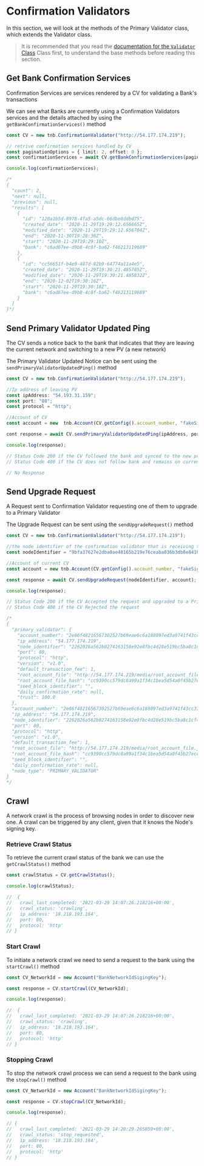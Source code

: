# Confirmation Validators

In this section, we will look at the methods of the Primary Validator class, which extends the Validator class.

> It is recommended that you read the [documentation for the `Validator` Class](#Validator) Class first, to understand the base methods before reading this section.

## Get Bank Confirmation Services

Confirmation Services are services rendered by a CV for validating a Bank's transactions

We can see what Banks are currently using a Confirmation Validators services and the details attached by using the `getBankConfirmationServices()` method

```ts
const CV = new tnb.ConfirmationValidator("http://54.177.174.219");

// retrive confirmation services handled by CV
const paginationOptions = { limit: 2, offset: 0 };
const confirmationServices = await CV.getBankConfirmationServices(paginationOptions);

console.log(confirmationServices);

/*
{
  "count": 2,
  "next": null,
  "previous": null,
  "results": [
    {
      "id": "120a1b5d-8978-4fa5-a5dc-66dbe8ddbd75",
      "created_date": "2020-11-29T19:29:12.656665Z",
      "modified_date": "2020-11-29T19:29:12.656704Z",
      "end": "2020-11-30T19:28:36Z",
      "start": "2020-11-29T19:29:10Z",
      "bank": "c6ad67ee-d9b8-4c8f-ba62-f46213119689"
    },
    {
      "id": "cc56651f-b4e9-487d-82b9-64774a11a4e5",
      "created_date": "2020-11-29T19:30:21.485785Z",
      "modified_date": "2020-11-29T19:30:21.485832Z",
      "end": "2020-12-02T19:30:16Z",
      "start": "2020-11-29T19:30:18Z",
      "bank": "c6ad67ee-d9b8-4c8f-ba62-f46213119689"
    }
  ]
}*/
```

## Send Primary Validator Updated Ping

The CV sends a notice back to the bank that indicates that they are leaving the current network and switching to a new PV (a new network)

The Primary Validator Updated Notice can be sent using the `sendPrimaryValidatorUpdatedPing()` method

```ts
const CV = new tnb.ConfirmationValidator("http://54.177.174.219");

//Ip address of leaving PV
const ipAddress: "54.193.31.159";
const port: "80";
const protocol = "http";

//Account of CV
const account = new  tnb.Account(CV.getConfig().account_number, "fakeSigningKeyHex");

cont response = await CV.sendPrimaryValidatorUpdatedPing(ipAddress, port, protocol,  account);

console.log(response);

// Status Code 200 if the CV followed the bank and synced to the new primary validator (new network)
// Status Code 400 if the CV does not follow bank and remains on current network

// No Response

```

## Send Upgrade Request

A Request sent to Confirmation Validator requesting one of them to upgrade to a Primary Validator

The Upgrade Request can be sent using the `sendUpgradeRequest()` method

```ts
const CV = new tnb.ConfirmationValidator("http://54.177.174.219");

//the node identifier of the confirmation validator that is receiving the upgrade notice
const nodeIdentifier = "9bfa37627e2dba0ae48165b219e76ceaba036b3db8e84108af73a1cce01fad35";

//Account of current CV
const account = new tnb.Account(CV.getConfig().account_number, "fakeSigningKeyHex");

const response = await CV.sendUpgradeRequest(nodeIdentifier, account);

console.log(response);

// Status Code 200 if the CV Accepted the request and upgraded to a Primary Validator
// Status Code 400 if the CV Rejected the request

/*
{
  "primary_validator": {
    "account_number": "2e86f48216567302527b69eae6c6a188097ed3a9741f43cc3723e570cf47644c",
    "ip_address": "54.177.174.219",
    "node_identifier": "2262026a562b0274163158e92e8fbc4d28e519bc5ba8c1cf403703292be84a51",
    "port": 80,
    "protocol": "http",
    "version": "v1.0",
    "default_transaction_fee": 1,
    "root_account_file": "http://54.177.174.219/media/root_account_file.json",
    "root_account_file_hash": "cc9390cc579dc8a99a1f34c1bea5d54a0f45b27ecee7e38662f0cd853f76744d",
    "seed_block_identifier": "",
    "daily_confirmation_rate": null,
    "trust": 100.0
  },
  "account_number": "2e86f48216567302527b69eae6c6a188097ed3a9741f43cc3723e570cf47644c",
  "ip_address": "54.177.174.219",
  "node_identifier": "2262026a562b0274163158e92e8fbc4d28e519bc5ba8c1cf403703292be84a51",
  "port": 80,
  "protocol": "http",
  "version": "v1.0",
  "default_transaction_fee": 1,
  "root_account_file": "http://54.177.174.219/media/root_account_file.json",
  "root_account_file_hash": "cc9390cc579dc8a99a1f34c1bea5d54a0f45b27ecee7e38662f0cd853f76744d",
  "seed_block_identifier": "",
  "daily_confirmation_rate": null,
  "node_type": "PRIMARY_VALIDATOR"
}
*/
```

## Crawl

A network crawl is the process of browsing nodes in order to discover new one. A crawl can be triggered by any client, given that it knows the Node's signing key.

### Retrieve Crawl Status

To retrieve the current crawl status of the bank we can use the `getCrawlStatus()` method

```ts
const crawlStatus = CV.getCrawlStatus();

console.log(crawlStatus);

//  {
//   crawl_last_completed: '2021-03-29 14:07:26.218216+00:00',
//   crawl_status: 'crawling',
//   ip_address: '18.218.193.164',
//   port: 80,
//   protocol: 'http'
// }
```

### Start Crawl

To initiate a network crawl we need to send a request to the bank using the `startCrawl()` method

```ts
const CV_NetworkId = new Account("BankNetworkIdSigingKey");

const response = CV.startCrawl(CV_NetworkId);

console.log(response);

//  {
//   crawl_last_completed: '2021-03-29 14:07:26.218216+00:00',
//   crawl_status: 'crawling',
//   ip_address: '18.218.193.164',
//   port: 80,
//   protocol: 'http'
// }
```

### Stopping Crawl

To stop the network crawl process we can send a request to the bank using the `stopCrawl()` method

```ts
const CV_NetworkId = new Account("BankNetworkIdSigingKey");

const response = CV.stopCrawl(CV_NetworkId);

console.log(response);

// {
//   crawl_last_completed: '2021-03-29 14:20:29.265859+00:00',
//   crawl_status: 'stop_requested',
//   ip_address: '18.218.193.164',
//   port: 80,
//   protocol: 'http'
// }
```
